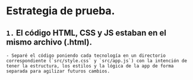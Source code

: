 # Estrategia de prueba.

## `1.` El código HTML, CSS y JS estaban en el mismo archivo (.html). 
    - Separé el código poniendo cada tecnología en un directorio correspondiente (`src/style.css` y `src/app.js`) con la intención de tener la estructura, los estilos y la lógica de la app de forma separada para agilizar futuros cambios.